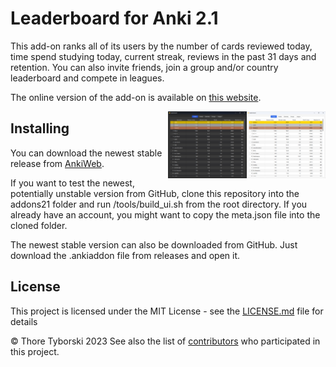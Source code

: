 # Leaderboard for Anki 2.1

This add-on ranks all of its users by the number of cards reviewed today, time spend studying today, current streak, reviews in the past 31 days and retention. You can also invite friends, join a group and/or country leaderboard and compete in leagues.

The online version of the add-on is available on [this website](https://ankileaderboard.pythonanywhere.com/).

<img src="screenshots/lb_light.png" align="right" width="25%" height="25%"></img>
<img src="screenshots/lb_dark.png" align="right" width="25%" height="25%"></img>

## Installing
You can download the newest stable release from [AnkiWeb](https://ankiweb.net/shared/info/41708974).

If you want to test the newest, potentially unstable version from GitHub, clone this repository into the addons21 folder and run /tools/build_ui.sh from the root directory. If you already have an account, you might want to copy the meta.json file into the cloned folder.

The newest stable version can also be downloaded from GitHub. Just download the .ankiaddon file from releases and open it.

## License

This project is licensed under the MIT License - see the [LICENSE.md](https://github.com/ThoreBor/Anki_Leaderboard/blob/master/LICENSE) file for details

© Thore Tyborski 2023 
See also the list of [contributors](https://github.com/ThoreBor/Anki_Leaderboard/contributors) who participated in this project.
